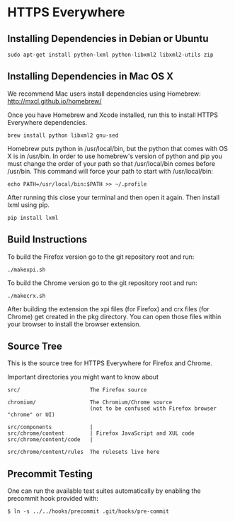 HTTPS Everywhere
================

Installing Dependencies in Debian or Ubuntu
-------------------------------------------

    sudo apt-get install python-lxml python-libxml2 libxml2-utils zip

Installing Dependencies in Mac OS X
-----------------------------------

We recommend Mac users install dependencies using Homebrew:
http://mxcl.github.io/homebrew/

Once you have Homebrew and Xcode installed, run this to install HTTPS Everywhere dependencies.

    brew install python libxml2 gnu-sed 

Homebrew puts python in /usr/local/bin, but the python that comes with OS X is in /usr/bin. In order to use homebrew's version of python and pip you must change the order of your path so that /usr/local/bin comes before /usr/bin. This command will force your path to start with /usr/local/bin: 

    echo PATH=/usr/local/bin:$PATH >> ~/.profile

After running this close your terminal and then open it again. Then install lxml using pip.

    pip install lxml

Build Instructions
------------------

To build the Firefox version go to the git repository root and run:

    ./makexpi.sh

To build the Chrome version go to the git repository root and run:

    ./makecrx.sh

After building the extension the xpi files (for Firefox) and crx files (for Chrome) get created in the pkg directory. You can open those files within your browser to install the browser extension.

Source Tree
-----------

This is the source tree for HTTPS Everywhere for Firefox and Chrome.

Important directories you might want to know about

    src/                      The Firefox source

    chromium/                 The Chromium/Chrome source 
                              (not to be confused with Firefox browser "chrome" or UI)
     
    src/components            |
    src/chrome/content        | Firefox JavaScript and XUL code
    src/chrome/content/code   |

    src/chrome/content/rules  The rulesets live here

Precommit Testing
-----------------

One can run the available test suites automatically by enabling the precommit
hook provided with:

    $ ln -s ../../hooks/precommit .git/hooks/pre-commit
